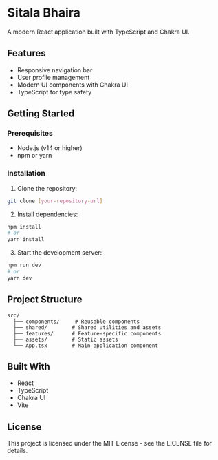 # Sitala Bhaira

A modern React application built with TypeScript and Chakra UI.

## Features

- Responsive navigation bar
- User profile management
- Modern UI components with Chakra UI
- TypeScript for type safety

## Getting Started

### Prerequisites

- Node.js (v14 or higher)
- npm or yarn

### Installation

1. Clone the repository:
```bash
git clone [your-repository-url]
```

2. Install dependencies:
```bash
npm install
# or
yarn install
```

3. Start the development server:
```bash
npm run dev
# or
yarn dev
```

## Project Structure

```
src/
  ├── components/     # Reusable components
  ├── shared/        # Shared utilities and assets
  ├── features/      # Feature-specific components
  ├── assets/        # Static assets
  └── App.tsx        # Main application component
```

## Built With

- React
- TypeScript
- Chakra UI
- Vite

## License

This project is licensed under the MIT License - see the LICENSE file for details.
